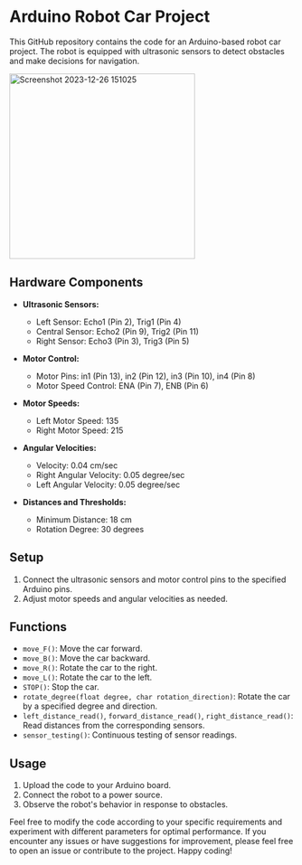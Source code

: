 # Arduino Robot Car Project

This GitHub repository contains the code for an Arduino-based robot car project. The robot is equipped with ultrasonic sensors to detect obstacles and make decisions for navigation.

<img width="328" alt="Screenshot 2023-12-26 151025" src="https://github.com/adham20022023/Obstacle-Avoiding-Robot/assets/90427660/a337fc90-c08b-44d2-9dc0-4d4494774910">

## Hardware Components
- **Ultrasonic Sensors:**
  - Left Sensor: Echo1 (Pin 2), Trig1 (Pin 4)
  - Central Sensor: Echo2 (Pin 9), Trig2 (Pin 11)
  - Right Sensor: Echo3 (Pin 3), Trig3 (Pin 5)

- **Motor Control:**
  - Motor Pins: in1 (Pin 13), in2 (Pin 12), in3 (Pin 10), in4 (Pin 8)
  - Motor Speed Control: ENA (Pin 7), ENB (Pin 6)

- **Motor Speeds:**
  - Left Motor Speed: 135
  - Right Motor Speed: 215

- **Angular Velocities:**
  - Velocity: 0.04 cm/sec
  - Right Angular Velocity: 0.05 degree/sec
  - Left Angular Velocity: 0.05 degree/sec

- **Distances and Thresholds:**
  - Minimum Distance: 18 cm
  - Rotation Degree: 30 degrees

## Setup
1. Connect the ultrasonic sensors and motor control pins to the specified Arduino pins.
2. Adjust motor speeds and angular velocities as needed.

## Functions
- `move_F()`: Move the car forward.
- `move_B()`: Move the car backward.
- `move_R()`: Rotate the car to the right.
- `move_L()`: Rotate the car to the left.
- `STOP()`: Stop the car.
- `rotate_degree(float degree, char rotation_direction)`: Rotate the car by a specified degree and direction.
- `left_distance_read()`, `forward_distance_read()`, `right_distance_read()`: Read distances from the corresponding sensors.
- `sensor_testing()`: Continuous testing of sensor readings.

## Usage
1. Upload the code to your Arduino board.
2. Connect the robot to a power source.
3. Observe the robot's behavior in response to obstacles.

Feel free to modify the code according to your specific requirements and experiment with different parameters for optimal performance. If you encounter any issues or have suggestions for improvement, please feel free to open an issue or contribute to the project. Happy coding!
